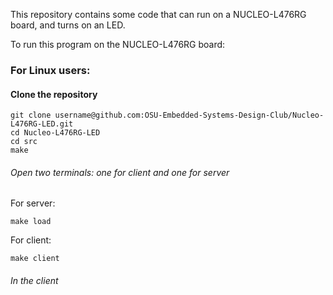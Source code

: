 This repository contains some code that can run on a NUCLEO-L476RG board, and turns on an LED. 

To run this program on the NUCLEO-L476RG board:

### For Linux users:
#### Clone the repository 
```
git clone username@github.com:OSU-Embedded-Systems-Design-Club/Nucleo-L476RG-LED.git
cd Nucleo-L476RG-LED
cd src
make
```

###### Open two terminals: one for client and one for server
For server:
```
make load
```

For client:
```
make client
```

###### In the client
